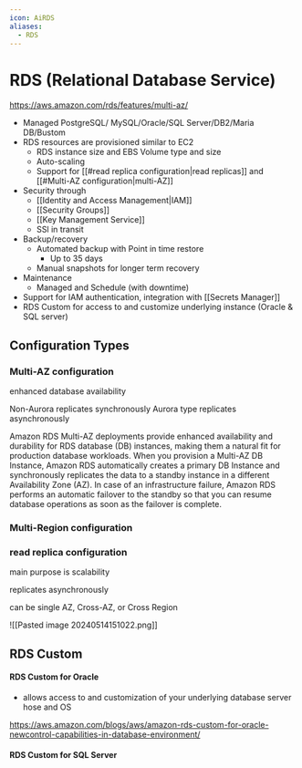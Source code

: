 ```yaml
---
icon: AiRDS
aliases:
  - RDS
---
```

# RDS (Relational Database Service)
https://aws.amazon.com/rds/features/multi-az/

- Managed PostgreSQL/ MySQL/Oracle/SQL Server/DB2/Maria DB/Bustom
- RDS resources are provisioned similar to EC2
	- RDS instance size and EBS Volume type and size
	- Auto-scaling
	- Support for [[#read replica configuration|read replicas]] and [[#Multi-AZ configuration|multi-AZ]]
- Security through
	- [[Identity and Access Management|IAM]]
	- [[Security Groups]]
	- [[Key Management Service]]
	- SSl in transit
- Backup/recovery
	- Automated backup with Point in time restore
		- Up to 35 days
	- Manual snapshots for longer term recovery
- Maintenance
	- Managed and Schedule (with downtime)
- Support for IAM authentication, integration with [[Secrets Manager]]
- RDS Custom for access to and customize underlying instance (Oracle & SQL server)


## Configuration Types
### Multi-AZ configuration

enhanced database availability

Non-Aurora replicates synchronously 
Aurora type replicates asynchronously

Amazon RDS Multi-AZ deployments provide enhanced availability and durability for RDS database (DB) instances, making them a natural fit for production database workloads. When you provision a Multi-AZ DB Instance, Amazon RDS automatically creates a primary DB Instance and synchronously replicates the data to a standby instance in a different Availability Zone (AZ). In case of an infrastructure failure, Amazon RDS performs an automatic failover to the standby so that you can resume database operations as soon as the failover is complete.

### Multi-Region configuration

### read replica configuration

main purpose is scalability

replicates asynchronously

can be single AZ, Cross-AZ, or Cross Region 

![[Pasted image 20240514151022.png]]
## RDS Custom
#### RDS Custom for Oracle
- allows access to and customization of your underlying database server hose and OS

https://aws.amazon.com/blogs/aws/amazon-rds-custom-for-oracle-newcontrol-capabilities-in-database-environment/
#### RDS Custom for SQL Server